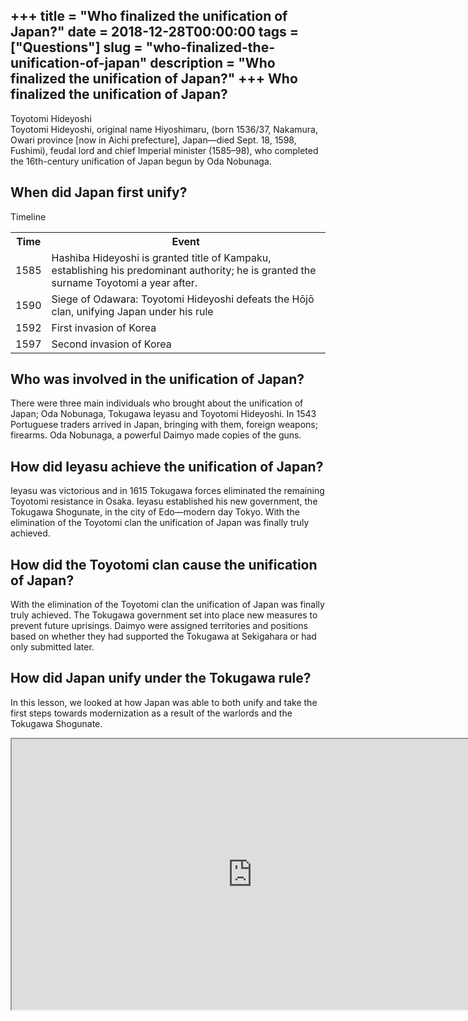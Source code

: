 +++
title = "Who finalized the unification of Japan?"
date = 2018-12-28T00:00:00
tags = ["Questions"]
slug = "who-finalized-the-unification-of-japan"
description = "Who finalized the unification of Japan?"
+++
Who finalized the unification of Japan?
---------------------------------------

Toyotomi Hideyoshi  
Toyotomi Hideyoshi, original name Hiyoshimaru, (born 1536/37, Nakamura, Owari province \[now in Aichi prefecture\], Japan—died Sept. 18, 1598, Fushimi), feudal lord and chief Imperial minister (1585–98), who completed the 16th-century unification of Japan begun by Oda Nobunaga.

When did Japan first unify?
---------------------------

Timeline

<table><tr><th>Time</th><th>Event</th></tr><tr><td>1585</td><td>Hashiba Hideyoshi is granted title of Kampaku, establishing his predominant authority; he is granted the surname Toyotomi a year after.</td></tr><tr><td>1590</td><td>Siege of Odawara: Toyotomi Hideyoshi defeats the Hōjō clan, unifying Japan under his rule</td></tr><tr><td>1592</td><td>First invasion of Korea</td></tr><tr><td>1597</td><td>Second invasion of Korea</td></tr></table>

Who was involved in the unification of Japan?
---------------------------------------------

There were three main individuals who brought about the unification of Japan; Oda Nobunaga, Tokugawa Ieyasu and Toyotomi Hideyoshi. In 1543 Portuguese traders arrived in Japan, bringing with them, foreign weapons; firearms. Oda Nobunaga, a powerful Daimyo made copies of the guns.

How did Ieyasu achieve the unification of Japan?
------------------------------------------------

Ieyasu was victorious and in 1615 Tokugawa forces eliminated the remaining Toyotomi resistance in Osaka. Ieyasu established his new government, the Tokugawa Shogunate, in the city of Edo—modern day Tokyo. With the elimination of the Toyotomi clan the unification of Japan was finally truly achieved.

How did the Toyotomi clan cause the unification of Japan?
---------------------------------------------------------

With the elimination of the Toyotomi clan the unification of Japan was finally truly achieved. The Tokugawa government set into place new measures to prevent future uprisings. Daimyo were assigned territories and positions based on whether they had supported the Tokugawa at Sekigahara or had only submitted later.

How did Japan unify under the Tokugawa rule?
--------------------------------------------

In this lesson, we looked at how Japan was able to both unify and take the first steps towards modernization as a result of the warlords and the Tokugawa Shogunate.

<iframe allow="accelerometer; autoplay; clipboard-write; encrypted-media; gyroscope; picture-in-picture" allowfullscreen="" class="__youtube_prefs__  epyt-is-override  no-lazyload" data-no-lazy="1" data-origheight="433" data-origwidth="770" data-skipgform_ajax_framebjll="" height="433" id="_ytid_45032" loading="lazy" src="https://www.youtube.com/embed/Oc_un-o4hGc?enablejsapi=1&autoplay=0&cc_load_policy=0&cc_lang_pref=&iv_load_policy=1&loop=0&modestbranding=0&rel=1&fs=1&playsinline=0&autohide=2&theme=dark&color=red&controls=1&" title="YouTube player" width="770"></iframe>